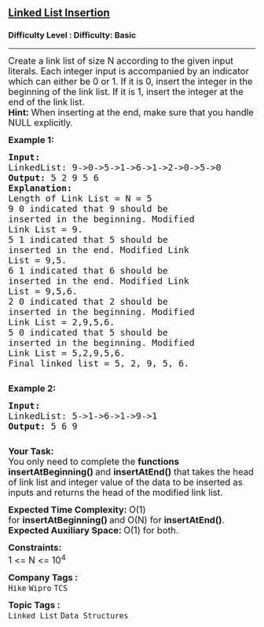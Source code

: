 <h2><a href="https://www.geeksforgeeks.org/problems/linked-list-insertion-1587115620/0">Linked List Insertion</a></h2><h3>Difficulty Level : Difficulty: Basic</h3><hr><div class="problems_problem_content__Xm_eO"><p><span style="font-size:18px">Create a link list of size N according to the given input literals. Each integer input is accompanied by an indicator which can either be 0 or 1. If it is 0, insert the integer in the beginning of the link list.&nbsp;If it is 1, insert the integer at the end of the link list.&nbsp;</span><br>
<span style="font-size:18px"><strong>Hint: </strong>When inserting at the end, make sure that you handle NULL explicitly. </span></p>

<p><span style="font-size:18px"><strong>Example 1:</strong></span></p>

<pre><span style="font-size:18px"><strong>Input:
</strong>LinkedList: 9-&gt;0-&gt;5-&gt;1-&gt;6-&gt;1-&gt;2-&gt;0-&gt;5-&gt;0
<strong>Output: </strong>5 2 9 5 6<strong>
Explanation:
</strong>Length of Link List = N = 5
9 0&nbsp;indicated that 9 should be
inserted in the beginning. Modified
Link List = 9.
5 1&nbsp;indicated that 5&nbsp;should be
inserted in the end.&nbsp;Modified Link
List = 9,5.
6 1 indicated that 6&nbsp;should be
inserted in the end.&nbsp;Modified Link
List = 9,5,6.
2 0&nbsp;indicated that 2&nbsp;should be
inserted in the beginning.&nbsp;Modified
Link List = 2,9,5,6.
5 0&nbsp;indicated that 5&nbsp;should be
inserted in the beginning.&nbsp;Modified
Link List = 5,2,9,5,6.&nbsp;
Final linked list =&nbsp;5, 2, 9, 5, 6.<strong>
</strong></span>
</pre>

<p><span style="font-size:18px"><strong>Example 2:</strong></span></p>

<pre><span style="font-size:18px"><strong>Input:
</strong>LinkedList: 5-&gt;1-&gt;6-&gt;1-&gt;9-&gt;1
<strong>Output: </strong>5 6 9<strong>
</strong></span>
</pre>

<p><span style="font-size:18px"><strong>Your Task:</strong><br>
You only need to complete the <strong>functions insertAtBeginning()&nbsp;</strong>and </span><span style="font-size:18px"><strong>insertAtEnd()</strong></span><span style="font-size:18px">&nbsp;that takes the head of link list and integer value of the data to be inserted as inputs and returns the head of the modified link list.&nbsp;</span></p>

<p><span style="font-size:18px"><strong>Expected Time Complexity:&nbsp;</strong>O(1) for&nbsp;<strong>insertAtBeginning()&nbsp;</strong>and O(N) for&nbsp;<strong>insertAtEnd()</strong>.<br>
<strong>Expected Auxiliary Space:&nbsp;</strong>O(1) for both.</span></p>

<p><span style="font-size:18px"><strong>Constraints:</strong><br>
1 &lt;= N &lt;= 10<sup>4</sup></span></p>
</div><p><span style=font-size:18px><strong>Company Tags : </strong><br><code>Hike</code>&nbsp;<code>Wipro</code>&nbsp;<code>TCS</code>&nbsp;<br><p><span style=font-size:18px><strong>Topic Tags : </strong><br><code>Linked List</code>&nbsp;<code>Data Structures</code>&nbsp;